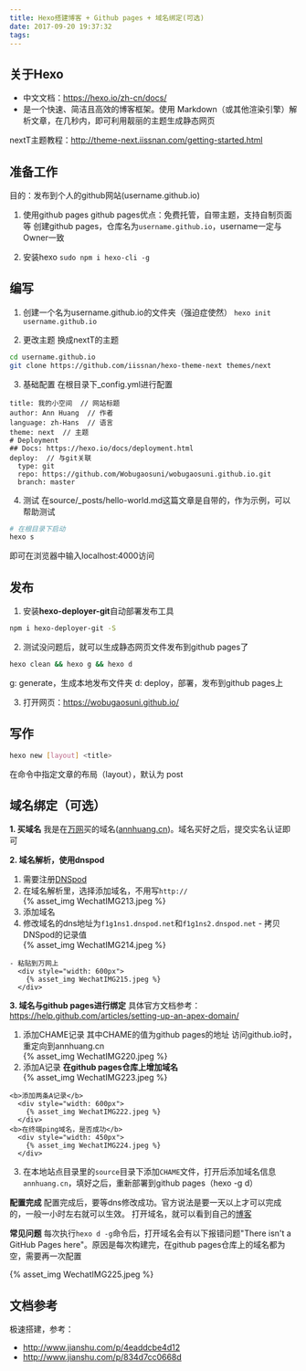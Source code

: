 ```yaml
---
title: Hexo搭建博客 + Github pages + 域名绑定(可选)
date: 2017-09-20 19:37:32
tags:
---
```


## 关于Hexo
- 中文文档：https://hexo.io/zh-cn/docs/
- 是一个快速、简洁且高效的博客框架。使用 Markdown（或其他渲染引擎）解析文章，在几秒内，即可利用靓丽的主题生成静态网页

nextT主题教程：http://theme-next.iissnan.com/getting-started.html

<!-- more -->

## 准备工作
目的：发布到个人的github网站(username.github.io)
1. 使用github pages
github pages优点：免费托管，自带主题，支持自制页面等
创建github pages，仓库名为`username.github.io`，username一定与Owner一致

2. 安装hexo
`sudo npm i hexo-cli -g`

## 编写
1. 创建一个名为username.github.io的文件夹（强迫症使然）
`hexo init username.github.io`

2. 更改主题
换成nextT的主题
```bash
cd username.github.io
git clone https://github.com/iissnan/hexo-theme-next themes/next
```

3. 基础配置
在根目录下_config.yml进行配置
```
title: 我的小空间  // 网站标题
author: Ann Huang  // 作者
language: zh-Hans  // 语言
theme: next  // 主题
# Deployment
## Docs: https://hexo.io/docs/deployment.html
deploy:  // 与git关联
  type: git
  repo: https://github.com/Wobugaosuni/wobugaosuni.github.io.git
  branch: master
```

4. 测试
在source/_posts/hello-world.md这篇文章是自带的，作为示例，可以帮助测试
```bash
# 在根目录下启动
hexo s
```
即可在浏览器中输入localhost:4000访问

## 发布
1. 安装**hexo-deployer-git**自动部署发布工具
```bash
npm i hexo-deployer-git -S
```

2. 测试没问题后，就可以生成静态网页文件发布到github pages了
```bash
hexo clean && hexo g && hexo d
```
g: generate，生成本地发布文件夹
d: deploy，部署，发布到github pages上

3. 打开网页：https://wobugaosuni.github.io/

## 写作
```bash
hexo new [layout] <title>
```
在命令中指定文章的布局（layout），默认为 post

## 域名绑定（可选）
**1. 买域名**
我是在[万网](https://wanwang.aliyun.com/)买的域名([annhuang.cn](http://annhuang.cn/))。域名买好之后，提交实名认证即可

**2. 域名解析，使用dnspod**
  1. 需要注册[DNSpod](https://www.dnspod.cn)
  2. 在域名解析里，选择添加域名，不用写`http://`
    <div style="width: 600px">
      {% asset_img WechatIMG213.jpeg %}
    </div>
  3. 添加域名
  4. 修改域名的dns地址为`f1g1ns1.dnspod.net`和`f1g1ns2.dnspod.net`
    - 拷贝DNSpod的记录值
      <div style="width: 600px">
        {% asset_img WechatIMG214.jpeg %}
      </div>
    - 粘贴到万网上
      <div style="width: 600px">
        {% asset_img WechatIMG215.jpeg %}
      </div>

**3. 域名与github pages进行绑定**
  具体官方文档参考：https://help.github.com/articles/setting-up-an-apex-domain/
  1. 添加CHAME记录
    其中CHAME的值为github pages的地址
    访问github.io时，重定向到annhuang.cn
    <div style="width: 600px">
      {% asset_img WechatIMG220.jpeg %}
    </div>
  2. 添加A记录
    <b>在github pages仓库上增加域名</b>
      <div style="width: 600px">
        {% asset_img WechatIMG223.jpeg %}
      </div>
    <b>添加两条A记录</b>
      <div style="width: 600px">
        {% asset_img WechatIMG222.jpeg %}
      </div>
    <b>在终端ping域名，是否成功</b>
      <div style="width: 450px">
        {% asset_img WechatIMG224.jpeg %}
      </div>
  3. 在本地站点目录里的`source`目录下添加`CHAME`文件，打开后添加域名信息`annhuang.cn`，填好之后，重新部署到github pages（hexo -g d）

**配置完成**
配置完成后，要等dns修改成功。官方说法是要一天以上才可以完成的，一般一小时左右就可以生效。
打开域名，就可以看到自己的[博客](http://annhuang.cn)

**常见问题**
每次执行`hexo d -g`命令后，打开域名会有以下报错问题"There isn't a GitHub Pages here"。原因是每次构建完，在github pages仓库上的域名都为空，需要再一次配置
<div style="width: 450px">
  {% asset_img WechatIMG225.jpeg %}
</div>

## 文档参考
极速搭建，参考：
  - http://www.jianshu.com/p/4eaddcbe4d12
  - http://www.jianshu.com/p/834d7cc0668d

